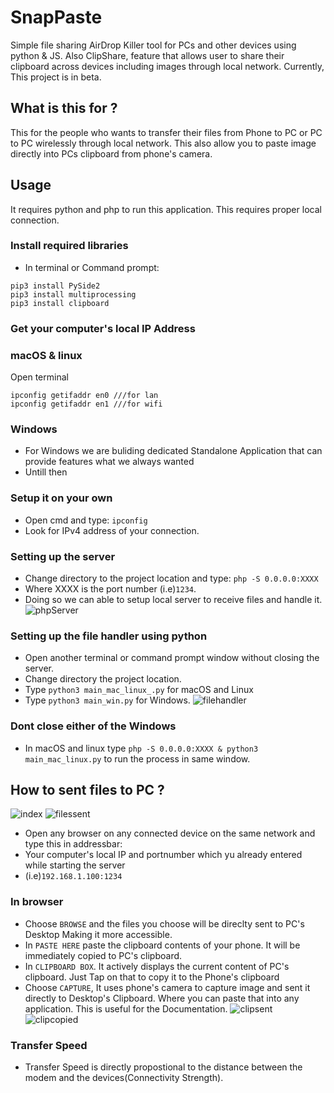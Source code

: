 # SnapPaste
Simple file sharing AirDrop Killer tool for PCs and other devices using python & JS. Also ClipShare, feature that allows user to share their clipboard across devices including images through local network.  Currently, This project is in beta.
## What is this for ?
This for the people who wants to transfer their files from Phone to PC or PC to PC wirelessly through local network. This also allow you to paste image directly into PCs clipboard from phone's camera.
## Usage
It requires python and php to run this application. This requires proper local connection.
### Install required libraries
- In terminal or Command prompt:
```
pip3 install PySide2
pip3 install multiprocessing
pip3 install clipboard
```
### Get your computer's local IP Address
### macOS & linux
Open terminal
```
ipconfig getifaddr en0 ///for lan
ipconfig getifaddr en1 ///for wifi
```
### Windows
- For Windows we are buliding dedicated Standalone Application that can provide features what we always wanted
- Untill then
### Setup it on your own
- Open cmd and type:
`ipconfig`
- Look for IPv4 address of your connection.
### Setting up the server
- Change directory to the project location and type:
`php -S 0.0.0.0:XXXX`
- Where XXXX is the port number (i.e)`1234`.
- Doing so we can able to setup local server to receive files and handle it.
![phpServer](https://github.com/revanrohith/SnapPaste/raw/master/assets/php.png)
### Setting up the file handler using python
- Open another terminal or command prompt window without closing the server.
- Change directory the project location.
- Type `python3 main_mac_linux_.py` for macOS and Linux
- Type `python3 main_win.py` for Windows.
![filehandler](https://github.com/revanrohith/SnapPaste/raw/master/assets/filehandler.png)
### Dont close either of the Windows
- In macOS and linux type `php -S 0.0.0.0:XXXX & python3 main_mac_linux.py` to run the process in same window.
## How to sent files to PC ?
![index](https://github.com/revanrohith/SnapPaste/raw/master/assets/index.png)
![filessent](https://github.com/revanrohith/SnapPaste/raw/master/assets/filessent.png)
- Open any browser on any connected device on the same network and type this in addressbar:
- Your computer's local IP and portnumber which yu already entered while starting the server
- (i.e)`192.168.1.100:1234`
### In browser
- Choose `BROWSE` and the files you choose will be direclty sent to PC's Desktop Making it more accessible.
- In `PASTE HERE` paste the clipboard contents of your phone. It will be immediately copied to PC's clipboard.
- In `CLIPBOARD BOX`. It actively displays the current content of PC's clipboard. Just Tap on that to copy it to the Phone's clipboard
- Choose `CAPTURE`, It uses phone's camera to capture image and sent it directly to Desktop's Clipboard. Where you can paste that into any application. This is useful for the Documentation.
![clipsent](https://github.com/revanrohith/SnapPaste/raw/master/uploads/Clipsent.jpg)
![clipcopied](https://github.com/revanrohith/SnapPaste/raw/master/uploads/clipreceived.jpg)
### Transfer Speed
- Transfer Speed is directly propostional to the distance between the modem and the devices(Connectivity Strength).
